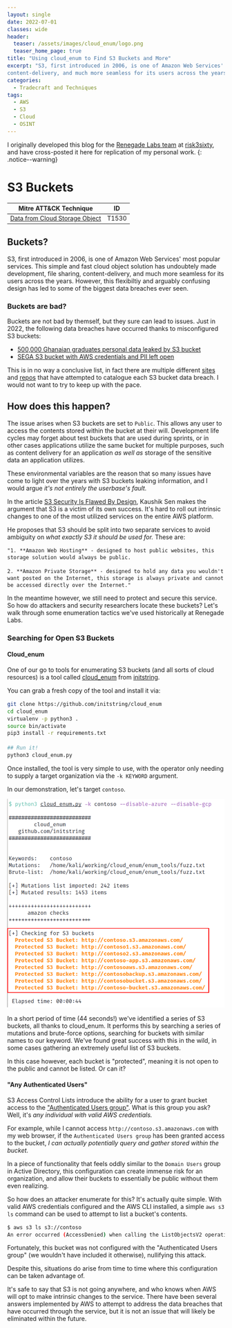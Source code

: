 ```yaml
---
layout: single
date: 2022-07-01
classes: wide
header:
  teaser: /assets/images/cloud_enum/logo.png
  teaser_home_page: true
title: "Using cloud_enum to Find S3 Buckets and More"
excerpt: "S3, first introduced in 2006, is one of Amazon Web Services' most popular services. This simple and fast cloud object solution has undoubtely made development, file sharing,
content-delivery, and much more seamless for its users across the years. However, this flexibiltiy and arguably confusing design has led to some of the biggest data breaches ever seen. With this in mind, let's walk through why I like using cloud_enum to find S3 buckets and other goodies."
categories:
  - Tradecraft and Techniques
tags:
  - AWS
  - S3
  - Cloud
  - OSINT
---
```


I originally developed this blog for the [Renegade Labs team](https://risk3sixty.com/penetration-testing/) at [risk3sixty](https://risk3sixty.com/), and have cross-posted it here for replication of my personal work.
{: .notice--warning}


# S3 Buckets

| Mitre ATT&CK Technique | ID |
| --- | --- |
| [Data from Cloud Storage Object](https://attack.mitre.org/techniques/T1530/) | T1530 |

## Buckets?
S3, first introduced in 2006, is one of Amazon Web Services' most popular services. This simple and fast cloud object solution has undoubtely made development, file sharing, content-delivery, and much more seamless for its users across the years. However, this flexibiltiy and arguably confusing design has led to some of the biggest data breaches ever seen.

### Buckets are bad?
Buckets are not bad by themself, but they sure can lead to issues. Just in 2022, the following data breaches have occurred thanks to misconfigured S3 buckets:
- [500,000 Ghanaian graduates personal data leaked by S3 bucket](https://portswigger.net/daily-swig/insecure-amazon-s3-bucket-exposed-personal-data-on-500-000-ghanaian-graduates)
- [SEGA S3 bucket with AWS credentials and PII left open](https://securityaffairs.co/wordpress/126258/data-breach/sega-europe-aws-s3-bucket-data-leak.html)

This is in no way a conclusive list, in fact there are multiple different [sites](https://www.hackmageddon.com/2022/02/21/leaky-buckets-in-2022/) and [repos](https://github.com/nagwww/s3-leaks) that have attempted to catalogue each S3 bucket data breach. I would not want to try to keep up with the pace.

## How does this happen?
The issue arises when S3 buckets are set to `Public`. This allows any user to access the contents stored within the bucket at their will. Development life cycles may forget about test buckets that are used during sprints, or in other cases applications utilize the same bucket for multiple purposes, such as content delivery for an application _as well as_ storage of the sensitive data an application utilizes.

These environmental variables are the reason that so many issues have come to light over the years with S3 buckets leaking information, and I would argue _it's not entirely the userbase's fault._

In the article [S3 Security Is Flawed By Design](https://www.upguard.com/blog/s3-security-is-flawed-by-design), Kaushik Sen makes the argument that S3 is a victim of its own success. It's hard to roll out intrinsic changes to one of the most utilized services on the entire AWS platform.

He proposes that S3 should be split into two separate services to  avoid ambiguity on _what exactly S3 it should be used for._ These are:
```
"1. **Amazon Web Hosting** - designed to host public websites, this storage solution would always be public.

2. **Amazon Private Storage** - designed to hold any data you wouldn't want posted on the Internet, this storage is always private and cannot be accessed directly over the Internet."
```

In the meantime however, we still need to protect and secure this service. So how do attackers and security researchers locate these buckets? Let's walk through some enumeration tactics we've used historically at Renegade Labs.

### Searching for Open S3 Buckets
#### Cloud_enum
One of our go to tools for enumerating S3 buckets (and all sorts of cloud resources) is a tool called [cloud_enum](https://github.com/initstring/cloud_enum) from [initstring](https://github.com/initstring).

You can grab a fresh copy of the tool and install it via:

```bash
git clone https://github.com/initstring/cloud_enum 
cd cloud_enum
virtualenv -p python3 . 
source bin/activate
pip3 install -r requirements.txt

## Run it!
python3 cloud_enum.py
```

Once installed, the tool is very simple to use, with the operator only needing to supply a target organization via the `-k KEYWORD` argument.

In our demonstration, let's target `contoso`.
<p align="center">
        <img src="/assets/images/cloud_enum/cloud_enum_1.png" />
</p>

In a short period of time (44 seconds!) we've identified a series of S3 buckets, all thanks to cloud_enum. It performs this by searching a series of mutations and brute-force options, searching for buckets with similar names to our keyword. We've found great success with this in the wild, in some cases gathering an extremely useful list of S3 buckets.

In this case however, each bucket is "protected", meaning it is not open to the public and cannot be listed. Or can it?

#### "Any Authenticated Users"
S3 Access Control Lists introduce the ability for a user to grant bucket access to the ["Authenticated Users group"](https://docs.aws.amazon.com/AmazonS3/latest/userguide/acl-overview.html). What is this group you ask? Well, it's _any individual with valid AWS credentials._

For example, while I cannot access `http://contoso.s3.amazonaws.com` with my web browser, if the `Authenticated Users group` has been granted access to the bucket, _I can actually potentially query and gather stored within the bucket._

In a piece of functionality that feels oddly similar to the `Domain Users` group in Active Directory, this configuration can create immense risk for an organization, and allow their buckets to essentially be public without them even realizing.

So how does an attacker enumerate for this? It's actually quite simple. With valid AWS credentials configured and the AWS CLI installed, a simple `aws s3 ls` command can be used to attempt to list a bucket's contents.

```bash
$ aws s3 ls s3://contoso                                                                                                       
An error occurred (AccessDenied) when calling the ListObjectsV2 operation: Access Denied
```

Fortunately, this bucket was not configured with the "Authenticated Users group" (we wouldn't have included it otherwise), nullifying this attack.

Despite this, situations do arise from time to time where this configuration can be taken advantage of. 

It's safe to say that S3 is not going anywhere, and who knows when AWS will opt to make intrinsic changes to the service. There have been several answers implemented by AWS to attempt to address the data breaches that have occurred through the service, but it is not an issue that will likely be eliminated within the future.
